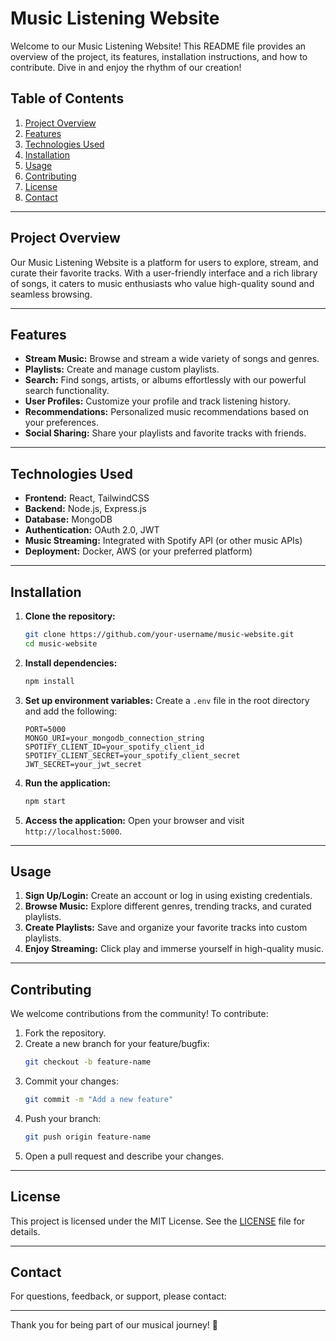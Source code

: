 # Music Listening Website

Welcome to our Music Listening Website! This README file provides an overview of the project, its features, installation instructions, and how to contribute. Dive in and enjoy the rhythm of our creation!

## Table of Contents
1. [Project Overview](#project-overview)
2. [Features](#features)
3. [Technologies Used](#technologies-used)
4. [Installation](#installation)
5. [Usage](#usage)
6. [Contributing](#contributing)
7. [License](#license)
8. [Contact](#contact)

---

## Project Overview
Our Music Listening Website is a platform for users to explore, stream, and curate their favorite tracks. With a user-friendly interface and a rich library of songs, it caters to music enthusiasts who value high-quality sound and seamless browsing.

---

## Features
- **Stream Music:** Browse and stream a wide variety of songs and genres.
- **Playlists:** Create and manage custom playlists.
- **Search:** Find songs, artists, or albums effortlessly with our powerful search functionality.
- **User Profiles:** Customize your profile and track listening history.
- **Recommendations:** Personalized music recommendations based on your preferences.
- **Social Sharing:** Share your playlists and favorite tracks with friends.

---

## Technologies Used
- **Frontend:** React, TailwindCSS
- **Backend:** Node.js, Express.js
- **Database:** MongoDB
- **Authentication:** OAuth 2.0, JWT
- **Music Streaming:** Integrated with Spotify API (or other music APIs)
- **Deployment:** Docker, AWS (or your preferred platform)

---

## Installation

1. **Clone the repository:**
   ```bash
   git clone https://github.com/your-username/music-website.git
   cd music-website
   ```

2. **Install dependencies:**
   ```bash
   npm install
   ```

3. **Set up environment variables:**
   Create a `.env` file in the root directory and add the following:
   ```env
   PORT=5000
   MONGO_URI=your_mongodb_connection_string
   SPOTIFY_CLIENT_ID=your_spotify_client_id
   SPOTIFY_CLIENT_SECRET=your_spotify_client_secret
   JWT_SECRET=your_jwt_secret
   ```

4. **Run the application:**
   ```bash
   npm start
   ```

5. **Access the application:**
   Open your browser and visit `http://localhost:5000`.

---

## Usage
1. **Sign Up/Login:** Create an account or log in using existing credentials.
2. **Browse Music:** Explore different genres, trending tracks, and curated playlists.
3. **Create Playlists:** Save and organize your favorite tracks into custom playlists.
4. **Enjoy Streaming:** Click play and immerse yourself in high-quality music.

---

## Contributing
We welcome contributions from the community! To contribute:
1. Fork the repository.
2. Create a new branch for your feature/bugfix:
   ```bash
   git checkout -b feature-name
   ```
3. Commit your changes:
   ```bash
   git commit -m "Add a new feature"
   ```
4. Push your branch:
   ```bash
   git push origin feature-name
   ```
5. Open a pull request and describe your changes.

---

## License
This project is licensed under the MIT License. See the [LICENSE](LICENSE) file for details.

---

## Contact
For questions, feedback, or support, please contact:
<!-- - **Email:** support@musicwebsite.com
- **GitHub Issues:** [Issue Tracker](https://github.com/your-username/music-website/issues)
- **Social Media:** [Twitter](https://twitter.com/musicwebsite), [Instagram](https://instagram.com/musicwebsite) -->

---

Thank you for being part of our musical journey! 🎵

